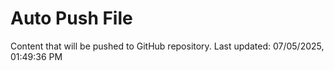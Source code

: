 # Auto Push File

Content that will be pushed to GitHub repository.
Last updated: 07/05/2025, 01:49:36 PM